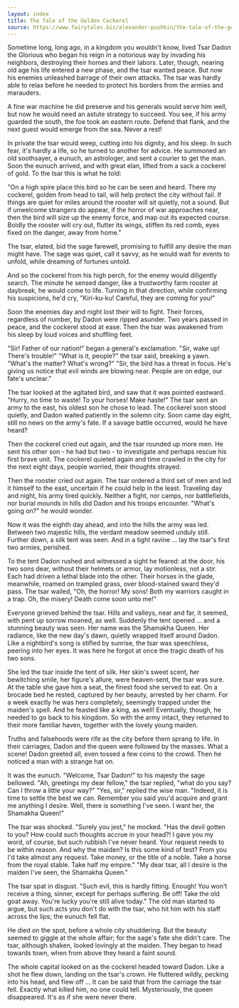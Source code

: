```yaml
---
layout: index
title: The Tale of the Golden Cockerel
source: https://www.fairytales.biz/alexander-pushkin/the-tale-of-the-golden-cockerel.html
---
```


Sometime long, long ago, in a kingdom you wouldn't know, lived Tsar Dadon the Glorious who began his reign in a notorious way by invading his neighbors, destroying their homes and their labors. Later, though, nearing old age his life entered a new phase, and the tsar wanted peace. But now his enemies unleashed barrage of their own attacks. The tsar was hardly able to relax before he needed to protect his borders from the armies and marauders.

A fine war machine he did preserve and his generals would serve him well, but now he would need an astute strategy to succeed. You see, if his army guarded the south, the foe took an eastern route. Defend that flank, and the next guest would emerge from the sea. Never a rest!

In private the tsar would weep, cutting into his dignity, and his sleep. In such fear, it's hardly a life, so he turned to another for advice. He summoned an old soothsayer, a eunuch, an astrologer, and sent a courier to get the man. Soon the eunuch arrived, and with great elan, lifted from a sack a cockerel of gold. To the tsar this is what he told:

"On a high spire place this bird so he can be seen and heard. There my cockerel, golden from head to tail, will help protect the city without fail. If things are quiet for miles around the rooster will sit quietly, not a sound. But if unwelcome strangers do appear, if the horror of war approaches near, then the bird will size up the enemy force, and map out its expected course. Boldly the rooster will cry out, flutter its wings, stiffen its red comb, eyes fixed on the danger, away from home."

The tsar, elated, bid the sage farewell, promising to fulfill any desire the man might have. The sage was quiet, call it savvy, as he would wait for events to unfold, while dreaming of fortunes untold.

And so the cockerel from his high perch, for the enemy would diligently search. The minute he sensed danger, like a trustworthy farm rooster at daybreak, he would come to life. Turning in that direction, while confirming his suspicions, he'd cry, "Kiri-ku-ku! Careful, they are coming for you!"

Soon the enemies day and night lost their will to fight. Their forces, regardless of number, by Dadon were ripped asunder. Two years passed in peace, and the cockerel stood at ease. Then the tsar was awakened from his sleep by loud voices and shuffling feet.

"Sir! Father of our nation!" began a general's exclamation. "Sir, wake up! There's trouble!" "What is it, people?" the tsar said, breaking a yawn. "What's the matter? What's wrong?" "Sir, the bird has a threat in focus. He's giving us notice that evil winds are blowing near. People are on edge, our fate's unclear."

The tsar looked at the agitated bird, and saw that it was pointed eastward. "Hurry, no time to waste! To your horses! Make haste!" The tsar sent an army to the east, his oldest son he chose to lead. The cockerel soon stood quietly, and Dadon waited patiently in the solemn city. Soon came day eight, still no news on the army's fate. If a savage battle occurred, would he have heard?

Then the cockerel cried out again, and the tsar rounded up more men. He sent his other son - he had but two - to investigate and perhaps rescue his first brave unit. The cockerel quieted again and time crawled in the city for the next eight days, people worried, their thoughts strayed.

Then the rooster cried out again. The tsar ordered a third set of men and led it himself to the east, uncertain if he could help in the least. Traveling day and night, his army tired quickly. Neither a fight, nor camps, nor battlefields, nor burial mounds in hills did Dadon and his troops encounter. "What's going on?" he would wonder.

Now it was the eighth day ahead, and into the hills the army was led. Between two majestic hills, the verdant meadow seemed unduly still. Further down, a silk tent was seen. And in a tight ravine ... lay the tsar's first two armies, perished.

To the tent Dadon rushed and witnessed a sight he feared: at the door, his two sons dear, without their helmets or armor, lay motionless, not a stir. Each had driven a lethal blade into the other. Their horses in the glade, meanwhile, roamed on trampled grass, over blood-stained sward they'd pass. The tsar wailed, "Oh, the horror! My sons! Both my warriors caught in a trap. Oh, the misery! Death come soon unto me!"

Everyone grieved behind the tsar. Hills and valleys, near and far, it seemed, with pent up sorrow moaned, as well. Suddenly the tent opened ... and a stunning beauty was seen. Her name was the Shamakha Queen. Her radiance, like the new day's dawn, quietly wrapped itself around Dadon. Like a nightbird's song is stifled by sunrise, the tsar was speechless, peering into her eyes. It was here he forgot at once the tragic death of his two sons.

She led the tsar inside the tent of silk. Her skin's sweet scent, her bewitching smile, her figure's allure, were heaven-sent, the tsar was sure. At the table she gave him a seat, the finest food she served to eat. On a brocade bed he rested, captured by her beauty, arrested by her charm. For a week exactly he was hers completely, seemingly trapped under the maiden's spell. And he feasted like a king, as well! Eventually, though, he needed to go back to his kingdom. So with the army intact, they returned to their more familiar haven, together with the lovely young maiden.

Truths and falsehoods were rife as the city before them sprang to life. In their carriages, Dadon and the queen were followed by the masses. What a scene! Dadon greeted all, even tossed a few coins to the crowd. Then he noticed a man with a strange hat on.

It was the eunuch. "Welcome, Tsar Dadon!" to his majesty the sage bellowed. "Ah, greetings my dear fellow," the tsar replied, "what do you say? Can I throw a little your way?" "Yes, sir," replied the wise man. "Indeed, it is time to settle the best we can. Remember you said you'd acquire and grant me anything I desire. Well, there is something I've seen. I want her, the Shamakha Queen!"

The tsar was shocked. "Surely you jest," he mocked. "Has the devil gotten to you? How could such thoughts accrue in your head?! I gave you my word, of course, but such rubbish I've never heard. Your request needs to be within reason. And why the maiden? Is this some kind of test? From you I'd take almost any request. Take money, or the title of a noble. Take a horse from the royal stable. Take half my empire." "My dear tsar, all I desire is the maiden I've seen, the Shamakha Queen."

The tsar spat in disgust. "Such evil, this is hardly fitting. Enough! You won't receive a thing, sinner, except for perhaps suffering. Be off! Take the old goat away. You're lucky you're still alive today." The old man started to argue, but such acts you don't do with the tsar, who hit him with his staff across the lips; the eunuch fell flat.

He died on the spot, before a whole city shuddering. But the beauty seemed to giggle at the whole affair; for the sage's fate she didn't care. The tsar, although shaken, looked lovingly at the maiden. They began to head towards town, when from above they heard a faint sound.

The whole capital looked on as the cockerel headed toward Dadon. Like a shot he flew down, landing on the tsar's crown. He fluttered wildly, pecking into his head, and flew off ... It can be said that from the carriage the tsar fell. Exactly what killed him, no one could tell. Mysteriously, the queen disappeared. It's as if she were never there.

